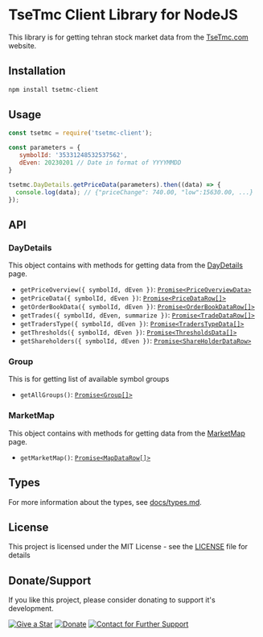 # TseTmc Client Library for NodeJS

This library is for getting tehran stock market data from the [TseTmc.com] website.

## Installation

```bash
npm install tsetmc-client
```

## Usage

```javascript
const tsetmc = require('tsetmc-client');

const parameters = {
   symbolId: '35331248532537562',
   dEven: 20230201 // Date in format of YYYYMMDD
} 

tsetmc.DayDetails.getPriceData(parameters).then((data) => {
  console.log(data); // {"priceChange": 740.00, "low":15630.00, ...}
});
```

## API

### DayDetails

This object contains with methods for getting data from the [DayDetails](http://www.tsetmc.com/Loader.aspx?ParTree=151311&i=35331248532537562#) page.

* `getPriceOverview({ symbolId, dEven })`: [`Promise<PriceOverviewData>`](docs/types.md#PriceOverviewData)
* `getPriceData({ symbolId, dEven })`: [`Promise<PriceDataRow[]>`](docs/types.md#PriceDataRow)
* `getOrderBookData({ symbolId, dEven })`: [`Promise<OrderBookDataRow[]>`](docs/types.md#OrderBookDataRow)
* `getTrades({ symbolId, dEven, summarize })`: [`Promise<TradeDataRow[]>`](docs/types.md#TradeDataRow)
* `getTradersType({ symbolId, dEven })`: [`Promise<TradersTypeData[]>`](docs/types.md#TradersTypeData)
* `getThresholds({ symbolId, dEven })`: [`Promise<ThresholdsData[]>`](docs/types.md#ThresholdsData)
* `getShareholders({ symbolId, dEven })`: [`Promise<ShareHolderDataRow>`](docs/types.md#ShareHolderDataRow)

### Group

This is for getting list of available symbol groups

* `getAllGroups()`: [`Promise<Group[]>`](docs/types.md#Group)


### MarketMap

This object contains with methods for getting data from the [MarketMap](http://main.tsetmc.com/marketmap) page.

* `getMarketMap()`: [`Promise<MapDataRow[]>`](docs/types.md#MapDataRow)

## Types

For more information about the types, see [docs/types.md](docs/types.md).

## License

This project is licensed under the MIT License - see the [LICENSE](LICENSE) file for details

[TseTmc.com]: http://www.tsetmc.com


## Donate/Support

If you like this project, please consider donating to support it's development.

[![Give a Star](https://img.shields.io/github/stars/shahradelahi/tsetmc-client.svg?style=social&label=Star)](https://github.com/shahradelahi/tsetmc-client)
[![Donate](https://img.shields.io/badge/Donate-PayPal-green.svg)](https://www.paypal.me/shahradelahi)
[![Contact for Further Support](https://img.shields.io/badge/Contact%20for%20Further%20Support-Telegram-blue.svg)](https://t.me/shahradelahi)


